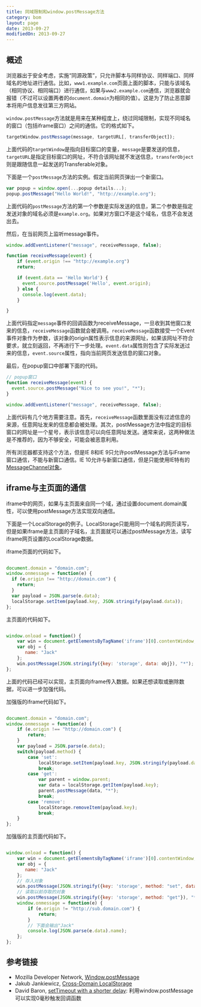 ```yaml
---
title: 同域限制和window.postMessage方法
category: bom
layout: page
date: 2013-09-27
modifiedOn: 2013-09-27
---
```


## 概述

浏览器出于安全考虑，实施“同源政策”，只允许脚本与同样协议、同样端口、同样域名的地址进行通信。比如，`www1.example.com`页面上面的脚本，只能与该域名（相同协议、相同端口）进行通信，如果与`www2.example.com`通信，浏览器就会报错（不过可以设置两者的`document.domain`为相同的值）。这是为了防止恶意脚本将用户信息发往第三方网站。

`window.postMessage`方法就是用来在某种程度上，绕过同域限制，实现不同域名的窗口（包括iframe窗口）之间的通信。它的格式如下。

```javascript
targetWindow.postMessage(message, targetURL[, transferObject]);
```

上面代码的`targetWindow`是指向目标窗口的变量，`message`是要发送的信息，`targetURL`是指定目标窗口的网址，不符合该网址就不发送信息，`transferObject`则是跟随信息一起发送的Transferable对象。

下面是一个`postMessage`方法的实例。假定当前网页弹出一个新窗口。

```javascript
var popup = window.open(...popup details...);
popup.postMessage("Hello World!", "http://example.org");
```

上面代码的`postMessage`方法的第一个参数是实际发送的信息，第二个参数是指定发送对象的域名必须是`example.org`。如果对方窗口不是这个域名，信息不会发送出去。

然后，在当前网页上监听message事件。

```javascript
window.addEventListener("message", receiveMessage, false);

function receiveMessage(event) {
	if (event.origin !== "http://example.org")
    return;

	if (event.data == 'Hello World') {
      event.source.postMessage('Hello', event.origin);
    } else {
      console.log(event.data);
    }

}
```

上面代码指定`message`事件的回调函数为receiveMessage，一旦收到其他窗口发来的信息，`receiveMessage`函数就会被调用。`receiveMessage`函数接受一个Event事件对象作为参数，该对象的origin属性表示信息的来源网址，如果该网址不符合要求，就立刻返回，不再进行下一步处理。`event.data`属性则包含了实际发送过来的信息，`event.source`属性，指向当前网页发送信息的窗口对象。

最后，在popup窗口中部署下面的代码。

```javascript
// popup窗口
function receiveMessage(event) {
  event.source.postMessage("Nice to see you!", "*");
}

window.addEventListener("message", receiveMessage, false);
```

上面代码有几个地方需要注意。首先，`receiveMessage`函数里面没有过滤信息的来源，任意网址发来的信息都会被处理。其次，postMessage方法中指定的目标窗口的网址是一个星号，表示该信息可以向任意网址发送。通常来说，这两种做法是不推荐的，因为不够安全，可能会被恶意利用。

所有浏览器都支持这个方法，但是IE 8和IE 9只允许postMessage方法与iFrame窗口通信，不能与新窗口通信。IE 10允许与新窗口通信，但是只能使用IE特有的[MessageChannel对象](http://msdn.microsoft.com/en-us/library/windows/apps/hh441303.aspx)。

## iframe与主页面的通信

iframe中的网页，如果与主页面来自同一个域，通过设置document.domain属性，可以使用postMessage方法实现双向通信。

下面是一个LocalStorage的例子。LocalStorage只能用同一个域名的网页读写，但是如果iframe是主页面的子域名，主页面就可以通过postMessage方法，读写iframe网页设置的LocalStorage数据。

iframe页面的代码如下。

```javascript

document.domain = "domain.com";
window.onmessage = function(e) {
  if (e.origin !== "http://domain.com") {
    return;
  }
  var payload = JSON.parse(e.data);
  localStorage.setItem(payload.key, JSON.stringify(payload.data));
};

```

主页面的代码如下。

```javascript

window.onload = function() {
    var win = document.getElementsByTagName('iframe')[0].contentWindow;
    var obj = {
       name: "Jack"
    };
    win.postMessage(JSON.stringify({key: 'storage', data: obj}), "*");
};

```

上面的代码已经可以实现，主页面向iframe传入数据。如果还想读取或删除数据，可以进一步加强代码。

加强版的iframe代码如下。

```javascript

document.domain = "domain.com";
window.onmessage = function(e) {
    if (e.origin !== "http://domain.com") {
        return;
    }
    var payload = JSON.parse(e.data);
    switch(payload.method) {
        case 'set':
            localStorage.setItem(payload.key, JSON.stringify(payload.data));
            break;
        case 'get':
            var parent = window.parent;
            var data = localStorage.getItem(payload.key);
            parent.postMessage(data, "*");
            break;
        case 'remove':
            localStorage.removeItem(payload.key);
            break;
    }
};

```

加强版的主页面代码如下。

```javascript

window.onload = function() {
    var win = document.getElementsByTagName('iframe')[0].contentWindow;
    var obj = {
       name: "Jack"
    };
    // 存入对象
    win.postMessage(JSON.stringify({key: 'storage', method: "set", data: obj}), "*");
    // 读取以前存取的对象
    win.postMessage(JSON.stringify({key: 'storage', method: "get"}), "*");
    window.onmessage = function(e) {
        if (e.origin != "http://sub.domain.com") {
            return;
        }
        // 下面会输出"Jack"
        console.log(JSON.parse(e.data).name);
    };
};

```

## 参考链接

- Mozilla Developer Network, [Window.postMessage](https://developer.mozilla.org/en-US/docs/Web/API/window.postMessage)
- Jakub Jankiewicz, [Cross-Domain LocalStorage](http://jcubic.wordpress.com/2014/06/20/cross-domain-localstorage/)
- David Baron, [setTimeout with a shorter delay](http://dbaron.org/log/20100309-faster-timeouts): 利用window.postMessage可以实现0毫秒触发回调函数
